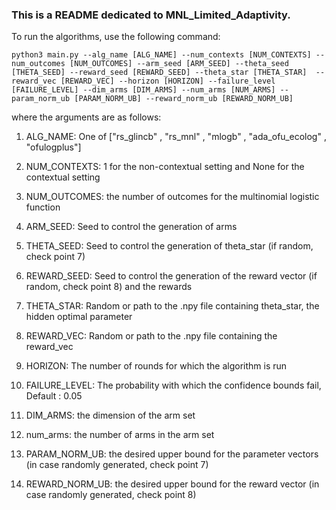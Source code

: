 ### This is a README dedicated to MNL_Limited_Adaptivity.

To run the algorithms, use the following command: 

`python3 main.py --alg_name [ALG_NAME] --num_contexts [NUM_CONTEXTS] --num_outcomes [NUM_OUTCOMES] --arm_seed [ARM_SEED] --theta_seed [THETA_SEED] --reward_seed [REWARD_SEED] --theta_star [THETA_STAR]  --reward_vec [REWARD_VEC] --horizon [HORIZON] --failure_level [FAILURE_LEVEL] --dim_arms [DIM_ARMS] --num_arms [NUM_ARMS] --param_norm_ub [PARAM_NORM_UB] --reward_norm_ub [REWARD_NORM_UB]`

where the arguments are as follows:

1. ALG_NAME: One of ["rs_glincb" , "rs_mnl" , "mlogb" , "ada_ofu_ecolog" , "ofulogplus"]

2. NUM_CONTEXTS: 1 for the non-contextual setting and None for the contextual setting

3. NUM_OUTCOMES: the number of outcomes for the multinomial logistic function

4. ARM_SEED: Seed to control the generation of arms

5. THETA_SEED: Seed to control the generation of theta_star (if random, check point 7)

6. REWARD_SEED: Seed to control the generation of the reward vector (if random, check point 8) and the rewards

7. THETA_STAR: Random or path to the .npy file containing theta_star, the hidden optimal parameter

8. REWARD_VEC: Random or path to the .npy file containing the reward_vec

9. HORIZON: The number of rounds for which the algorithm is run

10. FAILURE_LEVEL: The probability with which the confidence bounds fail, Default : 0.05

11. DIM_ARMS: the dimension of the arm set

12. num_arms: the number of arms in the arm set

13. PARAM_NORM_UB: the desired upper bound for the parameter vectors (in case randomly generated, check point 7)

14. REWARD_NORM_UB: the desired upper bound for the reward vector (in case randomly generated, check point 8)